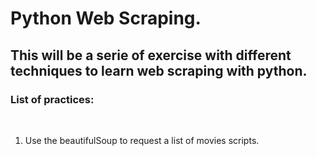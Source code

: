 # Python Web Scraping.

## This will be a serie of exercise with different techniques to learn web scraping with python.

### **List of practices:**

<br>

1. Use the beautifulSoup to request a list of movies scripts.


